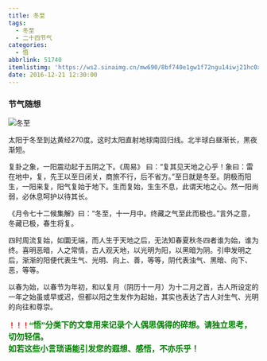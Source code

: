 ```yaml
---
title: 冬至
tags:
  - 冬至
  - 二十四节气
categories:
  - 悟
abbrlink: 51740
itemlistimg: 'https://ws2.sinaimg.cn/mw690/8bf740e1gw1f72ngu14iwj21hc0xc4ou.jpg'
date: 2016-12-21 12:30:00
---
```

### 节气随想

![冬至](https://ws2.sinaimg.cn/mw690/8bf740e1gw1f72ngu14iwj21hc0xc4ou.jpg)

太阳于冬至到达黄经270度。这时太阳直射地球南回归线。北半球白昼渐长，黑夜渐短。  

复卦之象，一阳震动起于五阴之下。《周易》 曰：“复其见天地之心乎！象曰：雷在地中，复，先王以至日闭关，商旅不行，后不省方。”至日就是冬至。阴极而阳生，一阳来复，阳气复始于地下。生而复始，生生不息，此谓天地之心。然一阳尚弱，必休息呵护以待其长。

《月令七十二候集解》曰：“冬至，十一月中。终藏之气至此而极也。”言外之意，冬藏已极，春生将复。  

四时周流复始，如圜无端，而人生于天地之后，无法知春夏秋冬四者谁为始，谁为终。喜明恶暗，人之常情，古人观天地，以光明为阳，以黑暗为阴。引申发明之后，渐渐的阳便代表生气、光明、向上、善，等等，阴代表浊气、黑暗、向下、恶，等等。  

以春为始，以春节为年初，和以复月（阴历十一月）为十二月之首，古人所设定的一年之始虽或早或迟，但都以阳之生发作为起始，其实也表达了古人对生气、光明的向往和尊崇。  

**<font color=red>！！！</font><font color=green face=微软雅黑 size=3>“悟”分类下的文章用来记录个人偶思偶得的碎想。请独立思考，切勿轻信。  
如若这些小言琐语能引发您的遐想、感悟，不亦乐乎！</font>**